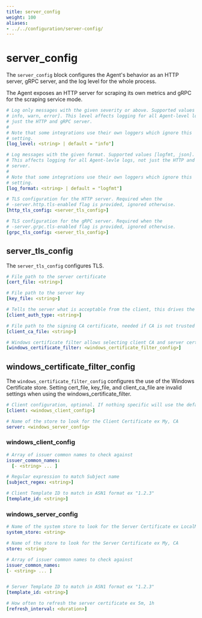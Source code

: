 ```yaml
---
title: server_config
weight: 100
aliases:
- ../../configuration/server-config/
---
```


# server_config

The `server_config` block configures the Agent's behavior as an HTTP server,
gRPC server, and the log level for the whole process.

The Agent exposes an HTTP server for scraping its own metrics and gRPC for the
scraping service mode.

```yaml
# Log only messages with the given severity or above. Supported values [debug,
# info, warn, error]. This level affects logging for all Agent-level logs, not
# just the HTTP and gRPC server.
#
# Note that some integrations use their own loggers which ignore this
# setting.
[log_level: <string> | default = "info"]

# Log messages with the given format. Supported values [logfmt, json].
# This affects logging for all Agent-levle logs, not just the HTTP and gRPC
# server.
#
# Note that some integrations use their own loggers which ignore this
# setting.
[log_format: <string> | default = "logfmt"]

# TLS configuration for the HTTP server. Required when the
# -server.http.tls-enabled flag is provided, ignored otherwise.
[http_tls_config: <server_tls_config>]

# TLS configuration for the gRPC server. Required when the
# -server.grpc.tls-enabled flag is provided, ignored otherwise.
[grpc_tls_config: <server_tls_config>]
```

## server_tls_config

The `server_tls_config` configures TLS.

```yaml
# File path to the server certificate
[cert_file: <string>]

# File path to the server key
[key_file: <string>]

# Tells the server what is acceptable from the client, this drives the options in client_tls_config
[client_auth_type: <string>]

# File path to the signing CA certificate, needed if CA is not trusted
[client_ca_file: <string>]

# Windows certificate filter allows selecting client CA and server certificate from the Windows Certificate store
[windows_certificate_filter: <windows_certificate_filter_config>]
```

## windows_certificate_filter_config

The `windows_certificate_filter_config` configures the use of the Windows Certificate store. Setting cert_file, key_file, and client_ca_file are invalid settings when using the windows_certificate_filter.

```yaml
# Client configuration, optional. If nothing specific will use the default client ca root
[client: <windows_client_config>]

# Name of the store to look for the Client Certificate ex My, CA
server: <windows_server_config>
```


### windows_client_config

```yaml
# Array of issuer common names to check against
issuer_common_names:
  [- <string> ... ]

# Regular expression to match Subject name
[subject_regex: <string>]

# Client Template ID to match in ASN1 format ex "1.2.3"
[template_id: <string>]
```

### windows_server_config

```yaml
# Name of the system store to look for the Server Certificate ex LocalMachine, CurrentUser
system_store: <string>

# Name of the store to look for the Server Certificate ex My, CA
store: <string>

# Array of issuer common names to check against
issuer_common_names:
[- <string> ... ]


# Server Template ID to match in ASN1 format ex "1.2.3"
[template_id: <string>]

# How often to refresh the server certificate ex 5m, 1h
[refresh_interval: <duration>]
```

